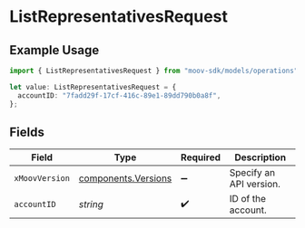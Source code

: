 # ListRepresentativesRequest

## Example Usage

```typescript
import { ListRepresentativesRequest } from "moov-sdk/models/operations";

let value: ListRepresentativesRequest = {
  accountID: "7fadd29f-17cf-416c-89e1-89dd790b0a8f",
};
```

## Fields

| Field                                                      | Type                                                       | Required                                                   | Description                                                |
| ---------------------------------------------------------- | ---------------------------------------------------------- | ---------------------------------------------------------- | ---------------------------------------------------------- |
| `xMoovVersion`                                             | [components.Versions](../../models/components/versions.md) | :heavy_minus_sign:                                         | Specify an API version.                                    |
| `accountID`                                                | *string*                                                   | :heavy_check_mark:                                         | ID of the account.                                         |